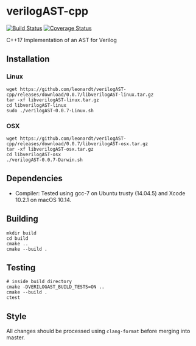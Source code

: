 # verilogAST-cpp
[![Build Status](https://travis-ci.com/leonardt/verilogAST-cpp.svg?branch=master)](https://travis-ci.com/leonardt/verilogAST-cpp)
[![Coverage Status](https://coveralls.io/repos/github/leonardt/verilogAST-cpp/badge.svg)](https://coveralls.io/github/leonardt/verilogAST-cpp)

C++17 Implementation of an AST for Verilog

## Installation
### Linux
```
wget https://github.com/leonardt/verilogAST-cpp/releases/download/0.0.7/libverilogAST-linux.tar.gz
tar -xf libverilogAST-linux.tar.gz
cd libverilogAST-linux 
sudo ./verilogAST-0.0.7-Linux.sh 
```
### OSX
```
wget https://github.com/leonardt/verilogAST-cpp/releases/download/0.0.7/libverilogAST-osx.tar.gz
tar -xf libverilogAST-osx.tar.gz
cd libverilogAST-osx 
./verilogAST-0.0.7-Darwin.sh
```

## Dependencies
* Compiler: Tested using gcc-7 on Ubuntu trusty (14.04.5) and Xcode 10.2.1 on macOS 10.14.

## Building
```
mkdir build
cd build
cmake ..
cmake --build .
```

## Testing
```
# inside build directory
cmake -DVERILOGAST_BUILD_TESTS=ON ..
cmake --build .
ctest
```

## Style
All changes should be processed using `clang-format` before merging into
master.
